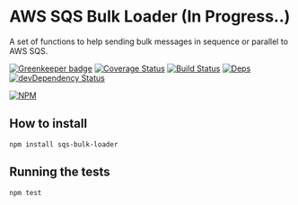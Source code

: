 # AWS SQS Bulk Loader (In Progress..)

A set of functions to help sending bulk messages in sequence or parallel to AWS SQS.

[![Greenkeeper badge](https://badges.greenkeeper.io/montumodi/sqs-bulk-loader.svg)](https://greenkeeper.io/)
[![Coverage Status](https://coveralls.io/repos/github/montumodi/sqs-bulk-loader/badge.svg?branch=master)](https://coveralls.io/github/montumodi/sqs-bulk-loader?branch=master)
[![Build Status](https://travis-ci.com/montumodi/sqs-bulk-loader.svg?branch=master)](https://travis-ci.com/montumodi/sqs-bulk-loader)
[![Deps](https://david-dm.org/montumodi/sqs-bulk-loader.svg)](https://david-dm.org/montumodi/sqs-bulk-loader#info=dependencies)
[![devDependency Status](https://david-dm.org/montumodi/sqs-bulk-loader/dev-status.svg)](https://david-dm.org/montumodi/sqs-bulk-loader#info=devDependencies)

[![NPM](https://nodei.co/npm/sqs-bulk-loader.png?downloads=true)](https://www.npmjs.com/package/sqs-bulk-loader/)

## How to install

```
npm install sqs-bulk-loader
```

## Running the tests

`npm test`
